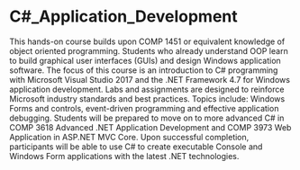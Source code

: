 # C#_Application_Development

This hands-on course builds upon COMP 1451 or equivalent knowledge of object oriented programming.
Students who already understand OOP learn to build graphical user interfaces (GUIs) and design Windows application software.
The focus of this course is an introduction to C# programming with Microsoft Visual Studio 2017 and the .NET Framework 4.7 
for Windows application development. Labs and assignments are designed to reinforce Microsoft industry standards and best practices.
Topics include: Windows Forms and controls, event-driven programming and effective application debugging.
Students will be prepared to move on to more advanced C# in COMP 3618 Advanced .NET Application Development and COMP 3973
Web Application in ASP.NET MVC Core. Upon successful completion, participants will be able to use C# to create executable
Console and Windows Form applications with the latest .NET technologies.

